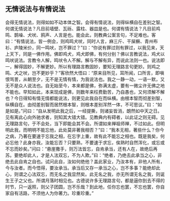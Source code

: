 ##  无情说法与有情说法

会得无情说法，则得如如不动本体之智。会得有情说法，则得纵横自在差别之智。何谓无情说法？凡目前墙壁、瓦砾、露柱、器皿是也。何谓有情说法？凡目前鸡鸣、鹊噪、犬吠、鸦声、人言是也。能会此，则教典公案言句，不足难也。客曰：“有情说法，皆一例会，则鸡鸣犬吠，同时人言，麻三斤、干屎橛、青州布衫、庐陵米价，同一鸣吠，岂不罪过？”曰：“你说有罪过则有罪过，以我见来，天上天下，同是一佛作用。佛即鸡犬，鸡犬即佛，有何分别？佛以言教说法，鸡犬以鸣吠说法。言教令人解，鸣吠令人不解。解与不解有异，而说此法则一也。说法即一，解得固妙，不解更妙。所以有理路言教固妙，要知无理路言句更妙。则鸡之鸣、犬之吠，岂不更妙乎？”客欣然大悟曰：“原来目所见，耳所闻，口所言，即嗔恨骂詈，从朝至夕，无不是无情有情，为我说法也。我之一静一动，一语一默，又无不是众人说法也。自无始至今，本来都是佛，弥满太虚，要有一微尘许无佛之地不能也。早知如此，本来现成是佛，则数年来枉费勤苦，乃自愚也，又何须解不解也？今日得知有情无情都能说法，则更见此我自在而纵横。由根本智而彻差别智，纵横自在。由彻差别智而居然根本智，则根本差别浑然一体，不可思议。”曰：“如是如是。”问曰：“自从发明此我之后，一经提撕，则诸妄皆消，朗然如中天之日。见有离此心向外驰求者，则知其大错大错。见教典内有碍者，以此证之则无碍。见无理路言句，于不会处，当下即能会其不会。所谓如来禅祖师禅，不过如此。但明明此我，而明明不能忘他，此处莫非著我相否？”曰：“我本无相，著些什么？你今之病，乃著在要速于忘我之相，在忘字上重，故有此不能忘之相也。既是我矣，何必忘他？此身亦我，汝能忘否？只要熟，不要速于求忘，俟熟时自然浑化，或忘或不忘而妙矣。”问曰：“悬崖撒手，则万法皆忘，自肯承当，还有人在，故绝后再苏。要绝却此人，才是人法双忘，不为人欺。”曰：“绝者，乃绝去此承当之心，非绝去此自肯之自也。试问此自，汝如何绝他？盖此家业，乃汝本有，非他人所有，今与汝者。而今悟得，要汝承当。承当后又存一承当之心，岂不多事？能绝却此心，则谓之心法双忘，而无名之我显然矣。此无名之我，亦无所谓无名之我，则诞生王子之父也。所谓月落时相见也。古德说许多无理路言句，都是逼你到去不得的时节，只一返照，则父子团圆，岂不乐哉？到此地，任你忘也罢，不忘也罢，你自家自有活路，不须他人为你著力。珍重珍重。”
